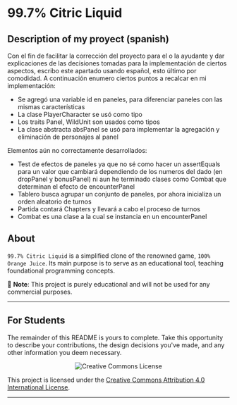 # 99.7% Citric Liquid

## Description of my proyect (spanish)

Con el fin de facilitar la corrección del proyecto para el o la ayudante y dar explicaciones de 
las decisiones tomadas para la implementación de ciertos aspectos, escribo este apartado usando
español, esto último por comodidad. A continuación enumero ciertos puntos a recalcar en mi 
implementación:

- Se agregó una variable id en paneles, para diferenciar paneles con las mismas características
- La clase PlayerCharacter se usó como tipo
- Los traits Panel, WildUnit son usados como tipos
- La clase abstracta absPanel se usó para implementar la agregación y eliminación de personajes al panel

Elementos aún no correctamente desarrollados:
- Test de efectos de paneles ya que no sé como hacer un assertEquals para un valor que 
cambiará dependiendo de los numeros del dado (en dropPanel y bonusPanel) ni aun he terminado clases
como Combat que determinan el efecto de encounterPanel
- Tablero busca agrupar un conjunto de paneles, por ahora inicializa un orden aleatorio de turnos
- Partida contará Chapters y llevará a cabo el proceso de turnos
- Combat es una clase a la cual se instancia en un encounterPanel

## About

`99.7% Citric Liquid` is a simplified clone of the renowned game, `100% Orange Juice`. Its main
purpose is to serve as an educational tool, teaching foundational programming concepts.

📢 **Note**: This project is purely educational and will not be used for any commercial purposes.

---

## For Students

The remainder of this README is yours to complete. Take this opportunity to describe your
contributions, the design decisions you've made, and any other information you deem necessary.



<div style="text-align:center;">
    <img src="https://i.creativecommons.org/l/by/4.0/88x31.png" alt="Creative Commons License">
</div>

This project is licensed under the [Creative Commons Attribution 4.0 International License](http://creativecommons.org/licenses/by/4.0/).

---